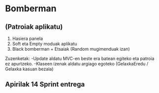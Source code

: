 # Bomberman
## (Patroiak aplikatu)
1. Hasiera panela
2. Soft eta Empty moduak aplikatu
3. Black bomberman + Etsaiak (Random mugimenduak izan)

Zuzenketak:
-Update aldatu MVC-en beste era batean egiteko eta patroia ez apurtzeko.
-Klaseen izenak aldatu argiago egoteko (GelaxkaEredu / Gelaxka kasuan bezala)
   
## Apirilak 14 Sprint entrega
